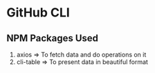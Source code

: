 # GitHub CLI

## NPM Packages Used
1. axios => To fetch data and do operations on it
2. cli-table => To present data in beautiful format



